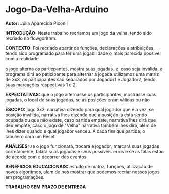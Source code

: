 # Jogo-Da-Velha-Arduino

**Autor:** Júlia Aparecida Piconi!

**INTRODUÇÃO:** Neste trabalho recriamos um jogo da velha, tendo sido recriado no flowgorithm.


**CONTEXTO:** Foi recriado apartir de funções, declarações e atribuições, tendo sido programado para ter uma jogabilidade o mais parecida possivel com a realidade


o jogo alterna os particpantes, mostra suas jogadas, e, caso seja inválida, o programa dirá ao paticipante para alternar a jogada
utilizamos uma matriz de 3x3, os participantes são separados por Jogador1 e Jogador2, tendo suas marcações respectivas 1 e 2.


**EXPECTATIVAS:** que o jogo alternasse os participantes, mostrasse suas jogadas, o local de suas jogadas, se as posições eram válidas ou não


**ESCOPO:** jogo 3x3, narrativa dizendo para qual jogador que é a vez, se posição inválida, narrativa lhes dizendo que a posição ja está sendo ocupada ou que não existe, caso partida empate, narrativa lhes dirá que deu empate, caso o jogo dê "Velha" narrativa também lhes dirá, além de lhes dizer quando e qual jogador venceu. A cada fim que partida, o tabuleiro dará um Reset.


**ANÁLISES:** se o jogo funcionará, trocará e jogador, marcará suas jogadas corretamente, falará suas jogadas e seus possiveis erros e se as falas estão de acordo com o decorrer dos eventos


**BENEFICIOS EDUCACIONAIS:** estudo de matriz, funções, utilização de novos algoritmos, alem de nos mostrar que podemos recriar nossos jogos em programações.



**TRABALHO SEM PRAZO DE ENTREGA**
